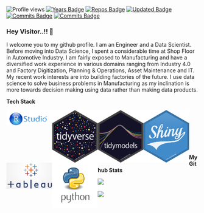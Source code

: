 ![Profile views](https://gpvc.arturio.dev/grvsrm)
[![Years Badge](https://badges.pufler.dev/years/grvsrm)](https://badges.pufler.dev)
[![Repos Badge](https://badges.pufler.dev/repos/grvsrm)](https://badges.pufler.dev)
[![Updated Badge](https://badges.pufler.dev/updated/grvsrm/grvsrm)](https://badges.pufler.dev)
[![Commits Badge](https://badges.pufler.dev/commits/monthly/grvsrm)](https://badges.pufler.dev)
[![Commits Badge](https://badges.pufler.dev/commits/yearly/grvsrm)](https://badges.pufler.dev)

### Hey Visitor..!! 👋
I welcome you to my github profile. I am an Engineer and a Data Scientist. Before moving into Data Science, I spent a considerable time at Shop Floor in Automotive Industry. I am fairly exposed to Manufacturing and have a diversified work experience in various domains ranging from Industry 4.0 and Factory Digitization, Planning & Operations, Asset Maintenance and IT. My recent work interests are into building factories of the future. I use data science to solve business problems in Manufacturing as my inclination is more towards decision making using data rather than making data products.

<b>Tech Stack</b>

<img align="left" width="120px" src="https://github.com/grvsrm/grvsrm/blob/master/RStudio.png" />  
<img align="left" width="120px" src="https://github.com/grvsrm/grvsrm/blob/master/hex-tidyverse.png" />  
<img align="left" width="120px" src="https://github.com/grvsrm/grvsrm/blob/master/hex-tidymodels.png" />  
<img align="left" width="120px" src="https://github.com/grvsrm/grvsrm/blob/master/hex-shiny.png" />  
<img align="left" width="120px" src="https://github.com/grvsrm/grvsrm/blob/master/tableau.png" />  
<img align="left" width="120px" src="https://github.com/grvsrm/grvsrm/blob/master/python.png" />  
<br>
<br/>
<br>
<br>
<br/>
<br>


<b>My Github Stats</b> 

<p align = "left">
  <img src="https://github-readme-stats.vercel.app/api?username=grvsrm&&show_icons=true&title_color=ffffff&icon_color=bb2acf&text_color=daf7dc&bg_color=151515">
<p align = "left">
  <img src = "https://github-readme-stats.vercel.app/api/top-langs/?username=grvsrm&hide=css,java,html&theme=tokyonight">
</p>

</details>
<!--
**grvsrm/grvsrm** is a ✨ _special_ ✨ repository because its `README.md` (this file) appears on your GitHub profile.

Here are some ideas to get you started:

- 🔭 I’m currently working on ...
- 🌱 I’m currently learning ...
- 👯 I’m looking to collaborate on ...
- 🤔 I’m looking for help with ...
- 💬 Ask me about ...
- 📫 How to reach me: ...
- 😄 Pronouns: ...
- ⚡ Fun fact: ...
-->
